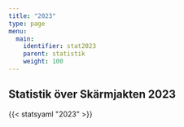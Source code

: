 ```yaml
---
title: "2023"
type: page
menu:
  main:
    identifier: stat2023
    parent: statistik
    weight: 100
---
```


## Statistik över Skärmjakten 2023

{{< statsyaml "2023" >}}
